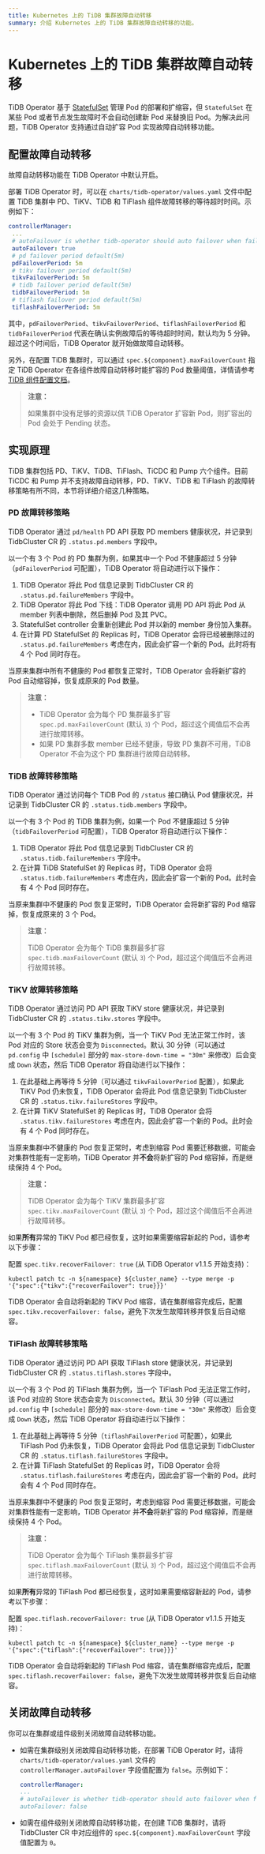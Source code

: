 ```yaml
---
title: Kubernetes 上的 TiDB 集群故障自动转移
summary: 介绍 Kubernetes 上的 TiDB 集群故障自动转移的功能。
---
```


# Kubernetes 上的 TiDB 集群故障自动转移

TiDB Operator 基于 [StatefulSet](https://kubernetes.io/docs/concepts/workloads/controllers/statefulset/) 管理 Pod 的部署和扩缩容，但 `StatefulSet` 在某些 Pod 或者节点发生故障时不会自动创建新 Pod 来替换旧 Pod。为解决此问题，TiDB Operator 支持通过自动扩容 Pod 实现故障自动转移功能。

## 配置故障自动转移

故障自动转移功能在 TiDB Operator 中默认开启。

部署 TiDB Operator 时，可以在 `charts/tidb-operator/values.yaml` 文件中配置 TiDB 集群中 PD、TiKV、TiDB 和 TiFlash 组件故障转移的等待超时时间。示例如下：

```yaml
controllerManager:
 ...
 # autoFailover is whether tidb-operator should auto failover when failure occurs
 autoFailover: true
 # pd failover period default(5m)
 pdFailoverPeriod: 5m
 # tikv failover period default(5m)
 tikvFailoverPeriod: 5m
 # tidb failover period default(5m)
 tidbFailoverPeriod: 5m
 # tiflash failover period default(5m)
 tiflashFailoverPeriod: 5m
```

其中，`pdFailoverPeriod`、`tikvFailoverPeriod`、`tiflashFailoverPeriod` 和 `tidbFailoverPeriod` 代表在确认实例故障后的等待超时时间，默认均为 5 分钟。超过这个时间后，TiDB Operator 就开始做故障自动转移。

另外，在配置 TiDB 集群时，可以通过 `spec.${component}.maxFailoverCount` 指定 TiDB Operator 在各组件故障自动转移时能扩容的 Pod 数量阈值，详情请参考 [TiDB 组件配置文档](configure-a-tidb-cluster.md#配置-pdtidbtikvtiflash-故障自动转移阈值)。

> **注意：**
> 
> 如果集群中没有足够的资源以供 TiDB Operator 扩容新 Pod，则扩容出的 Pod 会处于 Pending 状态。

## 实现原理

TiDB 集群包括 PD、TiKV、TiDB、TiFlash、TiCDC 和 Pump 六个组件。目前 TiCDC 和 Pump 并不支持故障自动转移，PD、TiKV、TiDB 和 TiFlash 的故障转移策略有所不同，本节将详细介绍这几种策略。

### PD 故障转移策略

TiDB Operator 通过 `pd/health` PD API 获取 PD members 健康状况，并记录到 TidbCluster CR 的 `.status.pd.members` 字段中。

以一个有 3 个 Pod 的 PD 集群为例，如果其中一个 Pod 不健康超过 5 分钟（`pdFailoverPeriod` 可配置），TiDB Operator 将自动进行以下操作：

1. TiDB Operator 将此 Pod 信息记录到 TidbCluster CR 的 `.status.pd.failureMembers` 字段中。
2. TiDB Operator 将此 Pod 下线：TiDB Operator 调用 PD API 将此 Pod 从 member 列表中删除，然后删掉 Pod 及其 PVC。
3. StatefulSet controller 会重新创建此 Pod 并以新的 member 身份加入集群。
4. 在计算 PD StatefulSet 的 Replicas 时，TiDB Operator 会将已经被删除过的 `.status.pd.failureMembers` 考虑在内，因此会扩容一个新的 Pod。此时将有 4 个 Pod 同时存在。

当原来集群中所有不健康的 Pod 都恢复正常时，TiDB Operator 会将新扩容的 Pod 自动缩容掉，恢复成原来的 Pod 数量。

> **注意：**
>
> - TiDB Operator 会为每个 PD 集群最多扩容 `spec.pd.maxFailoverCount` (默认 `3`) 个 Pod，超过这个阈值后不会再进行故障转移。
> - 如果 PD 集群多数 member 已经不健康，导致 PD 集群不可用，TiDB Operator 不会为这个 PD 集群进行故障自动转移。

### TiDB 故障转移策略

TiDB Operator 通过访问每个 TiDB Pod 的 `/status` 接口确认 Pod 健康状况，并记录到 TidbCluster CR 的 `.status.tidb.members` 字段中。

以一个有 3 个 Pod 的 TiDB 集群为例，如果一个 Pod 不健康超过 5 分钟（`tidbFailoverPeriod` 可配置），TiDB Operator 将自动进行以下操作：

1. TiDB Operator 将此 Pod 信息记录到 TidbCluster CR 的 `.status.tidb.failureMembers` 字段中。
2. 在计算 TiDB StatefulSet 的 Replicas 时，TiDB Operator 会将 `.status.tidb.failureMembers` 考虑在内，因此会扩容一个新的 Pod。此时会有 4 个 Pod 同时存在。

当原来集群中不健康的 Pod 恢复正常时，TiDB Operator 会将新扩容的 Pod 缩容掉，恢复成原来的 3 个 Pod。

> **注意：**
>
> TiDB Operator 会为每个 TiDB 集群最多扩容 `spec.tidb.maxFailoverCount` (默认 `3`) 个 Pod，超过这个阈值后不会再进行故障转移。

### TiKV 故障转移策略

TiDB Operator 通过访问 PD API 获取 TiKV store 健康状况，并记录到 TidbCluster CR 的 `.status.tikv.stores` 字段中。

以一个有 3 个 Pod 的 TiKV 集群为例，当一个 TiKV Pod 无法正常工作时，该 Pod 对应的 Store 状态会变为 `Disconnected`。默认 30 分钟（可以通过 `pd.config` 中 `[schedule]` 部分的 `max-store-down-time = "30m"` 来修改）后会变成 `Down` 状态，然后 TiDB Operator 将自动进行以下操作：

1. 在此基础上再等待 5 分钟（可以通过 `tikvFailoverPeriod` 配置），如果此 TiKV Pod 仍未恢复，TiDB Operator 会将此 Pod 信息记录到 TidbCluster CR 的 `.status.tikv.failureStores` 字段中。
2. 在计算 TiKV StatefulSet 的 Replicas 时，TiDB Operator 会将 `.status.tikv.failureStores` 考虑在内，因此会扩容一个新的 Pod。此时会有 4 个 Pod 同时存在。

当原来集群中不健康的 Pod 恢复正常时，考虑到缩容 Pod 需要迁移数据，可能会对集群性能有一定影响，TiDB Operator 并**不会**将新扩容的 Pod 缩容掉，而是继续保持 4 个 Pod。

> **注意：**
>
> TiDB Operator 会为每个 TiKV 集群最多扩容 `spec.tikv.maxFailoverCount` (默认 `3`) 个 Pod，超过这个阈值后不会再进行故障转移。

如果**所有**异常的 TiKV Pod 都已经恢复，这时如果需要缩容新起的 Pod，请参考以下步骤：

配置 `spec.tikv.recoverFailover: true` (从 TiDB Operator v1.1.5 开始支持)：


```shell
kubectl patch tc -n ${namespace} ${cluster_name} --type merge -p '{"spec":{"tikv":{"recoverFailover": true}}}'
```

TiDB Operator 会自动将新起的 TiKV Pod 缩容，请在集群缩容完成后，配置 `spec.tikv.recoverFailover: false`，避免下次发生故障转移并恢复后自动缩容。

### TiFlash 故障转移策略

TiDB Operator 通过访问 PD API 获取 TiFlash store 健康状况，并记录到 TidbCluster CR 的 `.status.tiflash.stores` 字段中。

以一个有 3 个 Pod 的 TiFlash 集群为例，当一个 TiFlash Pod 无法正常工作时，该 Pod 对应的 Store 状态会变为 `Disconnected`。默认 30 分钟（可以通过 `pd.config` 中 `[schedule]` 部分的 `max-store-down-time = "30m"` 来修改）后会变成 `Down` 状态，然后 TiDB Operator 将自动进行以下操作：

1. 在此基础上再等待 5 分钟（`tiflashFailoverPeriod` 可配置），如果此 TiFlash Pod 仍未恢复，TiDB Operator 会将此 Pod 信息记录到 TidbCluster CR 的 `.status.tiflash.failureStores` 字段中。
2. 在计算 TiFlash StatefulSet 的 Replicas 时，TiDB Operator 会将 `.status.tiflash.failureStores` 考虑在内，因此会扩容一个新的 Pod。此时会有 4 个 Pod 同时存在。

当原来集群中不健康的 Pod 恢复正常时，考虑到缩容 Pod 需要迁移数据，可能会对集群性能有一定影响，TiDB Operator 并**不会**将新扩容的 Pod 缩容掉，而是继续保持 4 个 Pod。

> **注意：**
>
> TiDB Operator 会为每个 TiFlash 集群最多扩容 `spec.tiflash.maxFailoverCount` (默认 `3`) 个 Pod，超过这个阈值后不会再进行故障转移。

如果**所有**异常的 TiFlash Pod 都已经恢复，这时如果需要缩容新起的 Pod，请参考以下步骤：

配置 `spec.tiflash.recoverFailover: true` (从 TiDB Operator v1.1.5 开始支持)：


```shell
kubectl patch tc -n ${namespace} ${cluster_name} --type merge -p '{"spec":{"tiflash":{"recoverFailover": true}}}'
```

TiDB Operator 会自动将新起的 TiFlash Pod 缩容，请在集群缩容完成后，配置 `spec.tiflash.recoverFailover: false`，避免下次发生故障转移并恢复后自动缩容。

## 关闭故障自动转移

你可以在集群或组件级别关闭故障自动转移功能。

- 如需在集群级别关闭故障自动转移功能，在部署 TiDB Operator 时，请将 `charts/tidb-operator/values.yaml` 文件的 `controllerManager.autoFailover` 字段值配置为 `false`。示例如下：

    ```yaml
    controllerManager:
    ...
    # autoFailover is whether tidb-operator should auto failover when failure occurs
    autoFailover: false
    ```

- 如需在组件级别关闭故障自动转移功能，在创建 TiDB 集群时，请将 TidbCluster CR 中对应组件的 `spec.${component}.maxFailoverCount` 字段值配置为 `0`。
